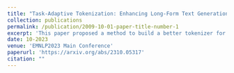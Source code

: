 ```yaml
---
title: "Task-Adaptive Tokenization: Enhancing Long-Form Text Generation Efficacy in Mental Health and Beyond"
collection: publications
permalink: /publication/2009-10-01-paper-title-number-1
excerpt: 'This paper proposed a method to build a better tokenizer for downstream task.'
date: 10-2023
venue: 'EMNLP2023 Main Conference'
paperurl: 'https://arxiv.org/abs/2310.05317'
citation: ""
---
```

